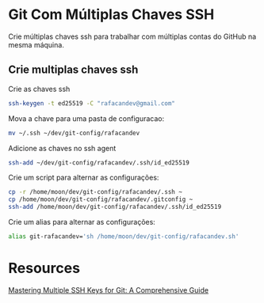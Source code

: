 # Git Com Múltiplas Chaves SSH
Crie múltiplas chaves ssh para trabalhar com múltiplas contas do GitHub na mesma máquina.

## Crie multiplas chaves ssh
Crie as chaves ssh
```sh
ssh-keygen -t ed25519 -C "rafacandev@gmail.com"
```

Mova a chave para uma pasta de configuracao:
```sh
mv ~/.ssh ~/dev/git-config/rafacandev
```

Adicione as chaves no ssh agent
```sh
ssh-add ~/dev/git-config/rafacandev/.ssh/id_ed25519
```

Crie um script para alternar as configurações:
```sh
cp -r /home/moon/dev/git-config/rafacandev/.ssh ~
cp /home/moon/dev/git-config/rafacandev/.gitconfig ~
ssh-add /home/moon/dev/git-config/rafacandev/.ssh/id_ed25519
```

Crie um alias para alternar as configurações:
```sh
alias git-rafacandev='sh /home/moon/dev/git-config/rafacandev.sh'
```

# Resources
[Mastering Multiple SSH Keys for Git: A Comprehensive Guide](https://matifzia.medium.com/mastering-multiple-ssh-keys-for-git-a-comprehensive-guide-d7387d31d911)